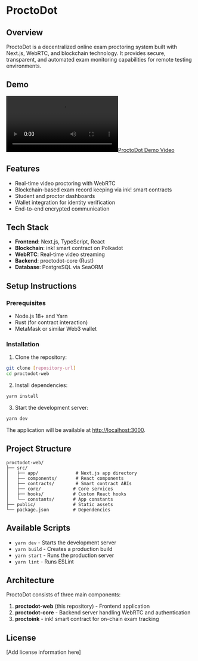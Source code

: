 # ProctoDot

## Overview

ProctoDot is a decentralized online exam proctoring system built with Next.js, WebRTC, and blockchain technology. It provides secure, transparent, and automated exam monitoring capabilities for remote testing environments.

## Demo

[![ProctoDot Demo Video](./demo.mov)](./demo.mov)

## Features

- Real-time video proctoring with WebRTC
- Blockchain-based exam record keeping via ink! smart contracts
- Student and proctor dashboards
- Wallet integration for identity verification
- End-to-end encrypted communication

## Tech Stack

- **Frontend**: Next.js, TypeScript, React
- **Blockchain**: ink! smart contract on Polkadot
- **WebRTC**: Real-time video streaming
- **Backend**: proctodot-core (Rust)
- **Database**: PostgreSQL via SeaORM

## Setup Instructions

### Prerequisites

- Node.js 18+ and Yarn
- Rust (for contract interaction)
- MetaMask or similar Web3 wallet

### Installation

1. Clone the repository:
```bash
git clone [repository-url]
cd proctodot-web
```

2. Install dependencies:
```bash
yarn install
```

3. Start the development server:
```bash
yarn dev
```

The application will be available at [http://localhost:3000](http://localhost:3000).

## Project Structure

```
proctodot-web/
├── src/
│   ├── app/              # Next.js app directory
│   ├── components/       # React components
│   ├── contracts/        # Smart contract ABIs
│   ├── core/            # Core services
│   ├── hooks/           # Custom React hooks
│   └── constants/       # App constants
├── public/              # Static assets
└── package.json         # Dependencies
```

## Available Scripts

- `yarn dev` - Starts the development server
- `yarn build` - Creates a production build
- `yarn start` - Runs the production server
- `yarn lint` - Runs ESLint

## Architecture

ProctoDot consists of three main components:

1. **proctodot-web** (this repository) - Frontend application
2. **proctodot-core** - Backend server handling WebRTC and authentication
3. **proctoink** - ink! smart contract for on-chain exam tracking

## License

[Add license information here]